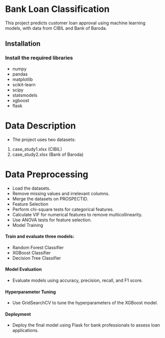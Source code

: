 # Bank Loan Classification
This project predicts customer loan approval using machine learning models, with data from CIBIL and Bank of Baroda.

<h2> Installation </h2> 

<h3> Install the required libraries </h3> 

- numpy 
- pandas 
- matplotlib 
- scikit-learn 
- scipy 
- statsmodels 
- xgboost 
- flask

# Data Description

- The project uses two datasets:

1. case_study1.xlsx (CIBIL)
2. case_study2.xlsx (Bank of Baroda)

# Data Preprocessing
- Load the datasets.
- Remove missing values and irrelevant columns.
- Merge the datasets on PROSPECTID.
- Feature Selection
- Perform chi-square tests for categorical features.
- Calculate VIF for numerical features to remove multicollinearity.
- Use ANOVA tests for feature selection.
- Model Training

<h4> Train and evaluate three models: </h4>

- Random Forest Classifier
- XGBoost Classifier
- Decision Tree Classifier

<h4> Model Evaluation </h4> 

- Evaluate models using accuracy, precision, recall, and F1 score.

<h4> Hyperparameter Tuning </h4> 

- Use GridSearchCV to tune the hyperparameters of the XGBoost model.

<h4> Deployment </h4> 

- Deploy the final model using Flask for bank professionals to assess loan applications.
